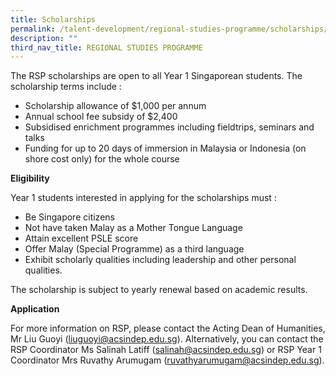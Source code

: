 ```yaml
---
title: Scholarships
permalink: /talent-development/regional-studies-programme/scholarships/
description: ""
third_nav_title: REGIONAL STUDIES PROGRAMME
---
```

The RSP scholarships are open to all Year 1 Singaporean students. The scholarship terms include :

*   Scholarship allowance of $1,000 per annum
*   Annual school fee subsidy of $2,400
*   Subsidised enrichment programmes including fieldtrips, seminars and talks
*   Funding for up to 20 days of immersion in Malaysia or Indonesia (on shore cost only) for the whole course

**Eligibility**

Year 1 students interested in applying for the scholarships must :

*   Be Singapore citizens
*   Not have taken Malay as a Mother Tongue Language
*   Attain excellent PSLE score
*   Offer Malay (Special Programme) as a third language
*   Exhibit scholarly qualities including leadership and other personal qualities.

The scholarship is subject to yearly renewal based on academic results.

**Application**

For more information on RSP, please contact the Acting Dean of Humanities, Mr Liu Guoyi (liuguoyi@acsindep.edu.sg). Alternatively, you can contact the RSP Coordinator Ms Salinah Latiff (salinah@acsindep.edu.sg) or RSP Year 1 Coordinator Mrs Ruvathy Arumugam (ruvathyarumugam@acsindep.edu.sg).